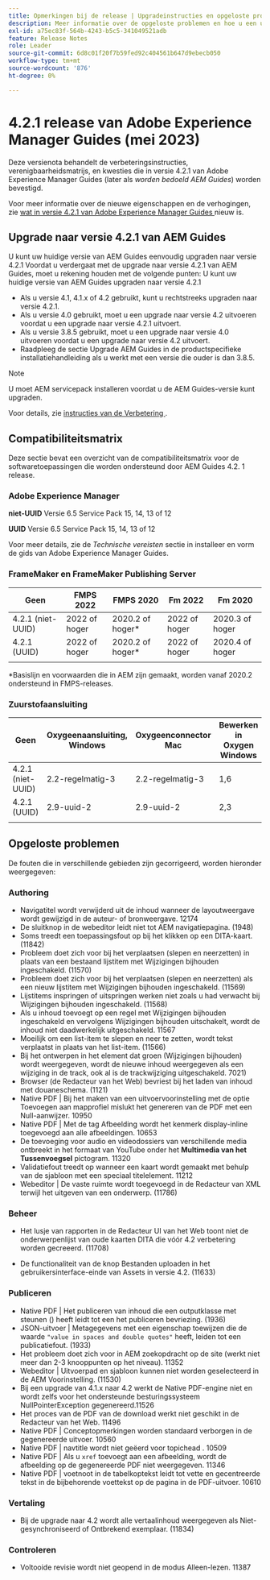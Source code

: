 ```yaml
---
title: Opmerkingen bij de release | Upgradeinstructies en opgeloste problemen in Adobe Experience Manager Guides 4.2.1-versie
description: Meer informatie over de opgeloste problemen en hoe u een upgrade uitvoert naar 4.2.1-releases van Adobe Experience Manager Guides
exl-id: a75ec83f-564b-4243-b5c5-341049521adb
feature: Release Notes
role: Leader
source-git-commit: 6d8c01f20f7b59fed92c404561b647d9ebecb050
workflow-type: tm+mt
source-wordcount: '876'
ht-degree: 0%

---
```


# 4.2.1 release van Adobe Experience Manager Guides (mei 2023)

Deze versienota behandelt de verbeteringsinstructies, verenigbaarheidsmatrijs, en kwesties die in versie 4.2.1 van Adobe Experience Manager Guides (later als *worden bedoeld AEM Guides*) worden bevestigd.

Voor meer informatie over de nieuwe eigenschappen en de verhogingen, zie [ wat in versie 4.2.1 van Adobe Experience Manager Guides ](whats-new-4-2-1-release.md) nieuw is.

## Upgrade naar versie 4.2.1 van AEM Guides


U kunt uw huidige versie van AEM Guides eenvoudig upgraden naar versie 4.2.1 Voordat u verdergaat met de upgrade naar versie 4.2.1 van AEM Guides, moet u rekening houden met de volgende punten:
U kunt uw huidige versie van AEM Guides upgraden naar versie 4.2.1
* Als u versie 4.1, 4.1.x of 4.2 gebruikt, kunt u rechtstreeks upgraden naar versie 4.2.1.
* Als u versie 4.0 gebruikt, moet u een upgrade naar versie 4.2 uitvoeren voordat u een upgrade naar versie 4.2.1 uitvoert.
* Als u versie 3.8.5 gebruikt, moet u een upgrade naar versie 4.0 uitvoeren voordat u een upgrade naar versie 4.2 uitvoert.
* Raadpleeg de sectie Upgrade AEM Guides in de productspecifieke installatiehandleiding als u werkt met een versie die ouder is dan 3.8.5.

>[!NOTE]
>
>U moet AEM servicepack installeren voordat u de AEM Guides-versie kunt upgraden.

Voor details, zie [ instructies van de Verbetering ](../install-guide/upgrade-xml-documentation.md).

## Compatibiliteitsmatrix

Deze sectie bevat een overzicht van de compatibiliteitsmatrix voor de softwaretoepassingen die worden ondersteund door AEM Guides 4.2. 1 release.

### Adobe Experience Manager

**niet-UUID**
Versie 6.5 Service Pack 15, 14, 13 of 12

**UUID**
Versie 6.5 Service Pack 15, 14, 13 of 12

Voor meer details, zie de *Technische vereisten* sectie in installeer en vorm de gids van Adobe Experience Manager Guides.

### FrameMaker en FrameMaker Publishing Server

| Geen | FMPS 2022 | FMPS 2020 | Fm 2022 | Fm 2020 |
| --- | --- | --- | --- | --- |
| 4.2.1 (niet-UUID) | 2022 of hoger | 2020.2 of hoger* | 2022 of hoger | 2020.3 of hoger |
| 4.2.1 (UUID) | 2022 of hoger | 2020.2 of hoger* | 2022 of hoger | 2020.4 of hoger |
| | | | |

*Basislijn en voorwaarden die in AEM zijn gemaakt, worden vanaf 2020.2 ondersteund in FMPS-releases.

### Zuurstofaansluiting

| Geen | Oxygeenaansluiting, Windows | Oxygeenconnector Mac | Bewerken in Oxygen Windows | Bewerken in Oxygen Mac |
| --- | --- | --- |--- |--- |
| 4.2.1 (niet-UUID) | 2.2-regelmatig-3 | 2.2-regelmatig-3 | 1,6 | 1,6 |
| 4.2.1 (UUID) | 2.9-uuid-2 | 2.9-uuid-2 | 2,3 | 2,3 |
|  |  |   |

## Opgeloste problemen

De fouten die in verschillende gebieden zijn gecorrigeerd, worden hieronder weergegeven:

### Authoring

* Navigatitel wordt verwijderd uit de inhoud wanneer de layoutweergave wordt gewijzigd in de auteur- of bronweergave. 12174
* De sluitknop in de webeditor leidt niet tot AEM navigatiepagina. (1948)
* Soms treedt een toepassingsfout op bij het klikken op een DITA-kaart. (11842)
* Probleem doet zich voor bij het verplaatsen (slepen en neerzetten) in plaats van een bestaand lijstitem met Wijzigingen bijhouden ingeschakeld. (11570)
* Probleem doet zich voor bij het verplaatsen (slepen en neerzetten) als een nieuw lijstitem met Wijzigingen bijhouden ingeschakeld. (11569)
* Lijstitems inspringen of uitspringen werken niet zoals u had verwacht bij Wijzigingen bijhouden ingeschakeld. (11568)
* Als u inhoud toevoegt op een regel met Wijzigingen bijhouden ingeschakeld en vervolgens Wijzigingen bijhouden uitschakelt, wordt de inhoud niet daadwerkelijk uitgeschakeld. 11567
* Moeilijk om een list-item te slepen en neer te zetten, wordt tekst verplaatst in plaats van het list-item. (11566)
* Bij het ontwerpen in het element dat groen (Wijzigingen bijhouden) wordt weergegeven, wordt de nieuwe inhoud weergegeven als een wijziging in de track, ook al is de trackwijziging uitgeschakeld. 7021)
* Browser (de Redacteur van het Web) bevriest bij het laden van inhoud met douaneschema. (1121)
* Native PDF | Bij het maken van een uitvoervoorinstelling met de optie Toevoegen aan mapprofiel mislukt het genereren van de PDF met een Null-aanwijzer. 10950
* Native PDF | Met de tag Afbeelding wordt het kenmerk display-inline toegevoegd aan alle afbeeldingen. 10653
* De toevoeging voor audio en videodossiers van verschillende media ontbreekt in het formaat van YouTube onder het **Multimedia van het Tussenvoegsel** pictogram. 11320
* Validatiefout treedt op wanneer een kaart wordt gemaakt met behulp van de sjabloon met een speciaal titelelement. 11212
* Webeditor | De vaste ruimte wordt toegevoegd in de Redacteur van XML terwijl het uitgeven van een onderwerp. (11786)

### Beheer

* Het lusje van rapporten in de Redacteur UI van het Web toont niet de onderwerpenlijst van oude kaarten DITA die vóór 4.2 verbetering worden gecreeerd. (11708)

* De functionaliteit van de knop Bestanden uploaden in het gebruikersinterface-einde van Assets in versie 4.2. (11633)


### Publiceren

* Native PDF | Het publiceren van inhoud die een outputklasse met steunen () heeft leidt tot een het publiceren bevriezing. (1936)
* JSON-uitvoer | Metagegevens met een eigenschap toewijzen die de waarde `"value in spaces and double quotes"` heeft, leiden tot een publicatiefout. (1933)
* Het probleem doet zich voor in AEM zoekopdracht op de site (werkt niet meer dan 2-3 knooppunten op het niveau). 11352
* Webeditor | Uitvoerpad en sjabloon kunnen niet worden geselecteerd in de AEM Voorinstelling. (11530)
* Bij een upgrade van 4.1.x naar 4.2 werkt de Native PDF-engine niet en wordt zelfs voor het ondersteunde besturingssysteem NullPointerException gegenereerd.11526
* Het proces van de PDF van de download werkt niet geschikt in de Redacteur van het Web. 11496
* Native PDF | Conceptopmerkingen worden standaard verborgen in de gegenereerde uitvoer. 10560
* Native PDF | navtitle wordt niet geëerd voor topichead . 10509
* Native PDF | Als u `xref` toevoegt aan een afbeelding, wordt de afbeelding op de gegenereerde PDF niet weergegeven. 11346
* Native PDF | voetnoot in de tabelkoptekst leidt tot vette en gecentreerde tekst in de bijbehorende voettekst op de pagina in de PDF-uitvoer. 10610

### Vertaling

* Bij de upgrade naar 4.2 wordt alle vertaalinhoud weergegeven als Niet-gesynchroniseerd of Ontbrekend exemplaar. (11834)

### Controleren

* Voltooide revisie wordt niet geopend in de modus Alleen-lezen. 11387
